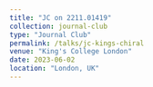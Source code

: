 ```yaml
---
title: "JC on 2211.01419"
collection: journal-club
type: "Journal Club"
permalink: /talks/jc-kings-chiral
venue: "King's College London"
date: 2023-06-02
location: "London, UK"
---
```

